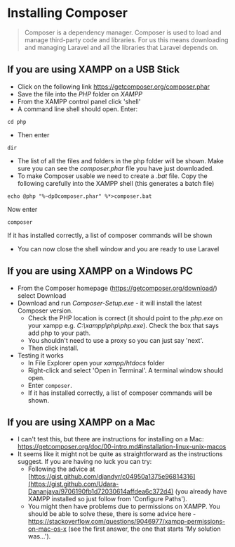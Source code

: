 # Installing Composer

> Composer is a dependency manager. Composer is used to load and manage third-party code and libraries. For us this means downloading and managing Laravel and all the libraries that Laravel depends on.

## If you are using XAMPP on a USB Stick

- Click on the following link https://getcomposer.org/composer.phar
- Save the file into the _PHP_ folder on _XAMPP_
- From the XAMPP control panel click 'shell'
- A command line shell should open. Enter:

```
cd php
```

- Then enter

```
dir
```

- The list of all the files and folders in the php folder will be shown. Make sure you can see the _composer.phar_ file you have just downloaded.
- To make Composer usable we need to create a _.bat_ file. Copy the following carefully into the XAMPP shell (this generates a batch file)

```
echo @php "%~dp0composer.phar" %*>composer.bat
```

Now enter

```
composer
```

If it has installed correctly, a list of composer commands will be shown

- You can now close the shell window and you are ready to use Laravel

## If you are using XAMPP on a Windows PC

- From the Composer homepage (https://getcomposer.org/download/) select Download
- Download and run _Composer-Setup.exe_ - it will install the latest Composer version.
  - Check the PHP location is correct (it should point to the _php.exe_ on your xampp e.g. _C:\xampp\php\php.exe_). Check the box that says add php to your path.
  - You shouldn't need to use a proxy so you can just say 'next'.
  - Then click install.
- Testing it works
  - In File Explorer open your _xampp/htdocs_ folder
  - Right-click and select 'Open in Terminal'. A terminal window should open.
  - Enter `composer`.
  - If it has installed correctly, a list of composer commands will be shown.

## If you are using XAMPP on a Mac

- I can't test this, but there are instructions for installing on a Mac: https://getcomposer.org/doc/00-intro.md#installation-linux-unix-macos
- It seems like it might not be quite as straightforward as the instructions suggest. If you are having no luck you can try:
  - Following the advice at [https://gist.github.com/djandyr/c04950a1375e96814316](https://gist.github.com/Udara-Dananjaya/9706190fb1d72030614affdea6c372d4) (you already have XAMPP installed so just follow from 'Configure Paths'). 
  - You might then have problems due to permissions on XAMPP. You should be able to solve these, there is some advice here - https://stackoverflow.com/questions/9046977/xampp-permissions-on-mac-os-x (see the first answer, the one that starts 'My solution was...').

